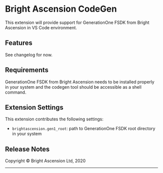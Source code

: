 # Bright Ascension CodeGen

This extension will provide support for GenerationOne FSDK from Bright Ascension in VS Code environment.

## Features

See changelog for now.

## Requirements

GenerationOne FSDK from Bright Ascension needs to be installed properly in your system and the codegen tool should be accessible as a shell command.

## Extension Settings

This extension contributes the following settings:

* `brightascension.gen1_root`: path to GenerationOne FSDK root directory in your system

## Release Notes

Copyright &copy; Bright Ascension Ltd, 2020

-----------------------------------------------------------------------------------------------------------